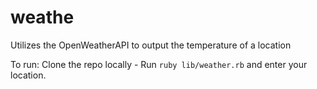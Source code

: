 # weathe

Utilizes the OpenWeatherAPI to output the temperature of a location

To run: Clone the repo locally - Run `ruby lib/weather.rb` and enter your location.

